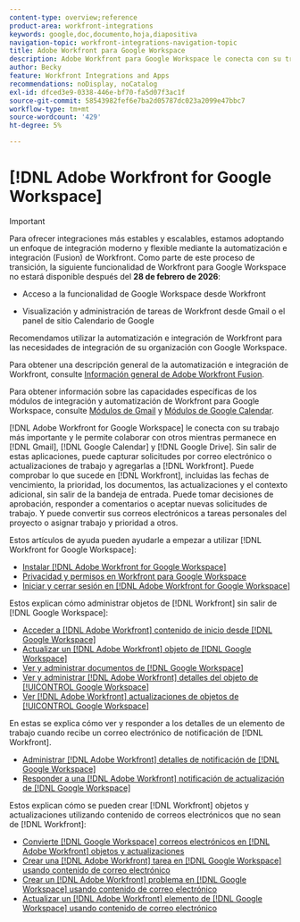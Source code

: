 ```yaml
---
content-type: overview;reference
product-area: workfront-integrations
keywords: google,doc,documento,hoja,diapositiva
navigation-topic: workfront-integrations-navigation-topic
title: Adobe Workfront para Google Workspace
description: Adobe Workfront para Google Workspace le conecta con su trabajo más importante y le permite colaborar con otros usuarios mientras se mantiene dentro de Gmail, Google Calendar y Google Drive. Sin salir de estas aplicaciones, puede capturar las solicitudes por correo electrónico o las actualizaciones de trabajo y agregarlas a Workfront. Puede comprobar lo que está sucediendo en Workfront, incluidas las fechas de vencimiento, la prioridad, los documentos, las actualizaciones y el contexto adicional, sin salir de la casilla de entrada. Puede tomar decisiones de aprobación, responder a comentarios o aceptar nuevas solicitudes de trabajo. Y puede convertir sus correos electrónicos a tareas personales del proyecto o asignar trabajo y prioridad a otros.
author: Becky
feature: Workfront Integrations and Apps
recommendations: noDisplay, noCatalog
exl-id: dfced3e9-0338-446e-bf70-fa5d07f3ac1f
source-git-commit: 58543982fef6e7ba2d05787dc023a2099e47bbc7
workflow-type: tm+mt
source-wordcount: '429'
ht-degree: 5%

---
```


# [!DNL Adobe Workfront for Google Workspace]

>[!IMPORTANT]
>
>Para ofrecer integraciones más estables y escalables, estamos adoptando un enfoque de integración moderno y flexible mediante la automatización e integración (Fusion) de Workfront. Como parte de este proceso de transición, la siguiente funcionalidad de Workfront para Google Workspace no estará disponible después del **28 de febrero de 2026**:
>
>* Acceso a la funcionalidad de Google Workspace desde Workfront
>
>* Visualización y administración de tareas de Workfront desde Gmail o el panel de sitio Calendario de Google
>
>Recomendamos utilizar la automatización e integración de Workfront para las necesidades de integración de su organización con Google Workspace.
>
>Para obtener una descripción general de la automatización e integración de Workfront, consulte [Información general de Adobe Workfront Fusion](https://experienceleague.adobe.com/en/docs/workfront-fusion/using/get-started-with-fusion/understand-workfront-fusion/workfront-fusion-overview).
>
>Para obtener información sobre las capacidades específicas de los módulos de integración y automatización de Workfront para Google Workspace, consulte [Módulos de Gmail](https://experienceleague.adobe.com/en/docs/workfront-fusion/using/references/apps-and-their-modules/third-party-app-connectors/gmail-modules) y [Módulos de Google Calendar](https://experienceleague.adobe.com/en/docs/workfront-fusion/using/references/apps-and-their-modules/third-party-app-connectors/google-calendar-modules).

[!DNL Adobe Workfront for Google Workspace] le conecta con su trabajo más importante y le permite colaborar con otros mientras permanece en [!DNL Gmail], [!DNL Google Calendar] y [!DNL Google Drive]. Sin salir de estas aplicaciones, puede capturar solicitudes por correo electrónico o actualizaciones de trabajo y agregarlas a [!DNL Workfront]. Puede comprobar lo que sucede en [!DNL Workfront], incluidas las fechas de vencimiento, la prioridad, los documentos, las actualizaciones y el contexto adicional, sin salir de la bandeja de entrada. Puede tomar decisiones de aprobación, responder a comentarios o aceptar nuevas solicitudes de trabajo. Y puede convertir sus correos electrónicos a tareas personales del proyecto o asignar trabajo y prioridad a otros.

Estos artículos de ayuda pueden ayudarle a empezar a utilizar [!DNL Workfront for Google Workspace]:

* [Instalar  [!DNL Adobe Workfront for Google Workspace]](../../workfront-integrations-and-apps/workfront-for-g-suite/install-workfront-for-gsuite.md)
* [Privacidad y permisos en Workfront para Google Workspace](../../workfront-integrations-and-apps/workfront-for-g-suite/privacy-and-permissions-in-g-suite.md)
* [Iniciar y cerrar sesión en  [!DNL Adobe Workfront for Google Workspace]](../../workfront-integrations-and-apps/workfront-for-g-suite/log-in-and-out-wf-for-gsuite.md)

Estos explican cómo administrar objetos de [!DNL Workfront] sin salir de [!DNL Google Workspace]:

* [Acceder a  [!DNL Adobe Workfront] contenido de inicio desde [!DNL Google Workspace]](../../workfront-integrations-and-apps/workfront-for-g-suite/access-wf-home-content-from-g-suite.md)
* [Actualizar un [!DNL Adobe Workfront] objeto de [!DNL Google Workspace]](../../workfront-integrations-and-apps/workfront-for-g-suite/update-a-workfront-object-in-gsuite.md)
* [Ver y administrar documentos de  [!DNL Google Workspace]](../../workfront-integrations-and-apps/workfront-for-g-suite/view-and-manage-documents-in-gsuite.md)
* [Ver y administrar [!DNL Adobe Workfront] detalles del objeto de [!UICONTROL Google Workspace]](../../workfront-integrations-and-apps/workfront-for-g-suite/view-manage-work-item-details-in-gsuite.md)
* [Ver  [!DNL Adobe Workfront] actualizaciones de objetos de [!UICONTROL Google Workspace]](../../workfront-integrations-and-apps/workfront-for-g-suite/view-object-updates-in-gsuite.md)

En estas se explica cómo ver y responder a los detalles de un elemento de trabajo cuando recibe un correo electrónico de notificación de [!DNL Workfront].

* [Administrar [!DNL Adobe Workfront] detalles de notificación de [!DNL Google Workspace]](../../workfront-integrations-and-apps/workfront-for-g-suite/manage-wf-email-notification-details-in-gsuite.md)
* [Responder a una  [!DNL Adobe Workfront] notificación de actualización de [!DNL Google Workspace]](../../workfront-integrations-and-apps/workfront-for-g-suite/reply-to-wf-update-notification-from-gsuite.md)

Estos explican cómo se pueden crear [!DNL Workfront] objetos y actualizaciones utilizando contenido de correos electrónicos que no sean de [!DNL Workfront]:

* [Convierte [!DNL Google Workspace] correos electrónicos en [!DNL Adobe Workfront] objetos y actualizaciones](../../workfront-integrations-and-apps/workfront-for-g-suite/turn-gsuite-emails-into-wf-objects-and-updates.md)
* [Crear una  [!DNL Adobe Workfront] tarea en [!DNL Google Workspace] usando contenido de correo electrónico](../../workfront-integrations-and-apps/workfront-for-g-suite/create-wf-task-in-gsuite-using-email-content.md)
* [Crear un  [!DNL Adobe Workfront] problema en [!DNL Google Workspace] usando contenido de correo electrónico](../../workfront-integrations-and-apps/workfront-for-g-suite/create-wf-issue-in-g-suite-using-email-content.md)
* [Actualizar un  [!DNL Adobe Workfront] elemento de [!DNL Google Workspace]  usando contenido de correo electrónico](../../workfront-integrations-and-apps/workfront-for-g-suite/update-wf-item-using-email-content.md)
